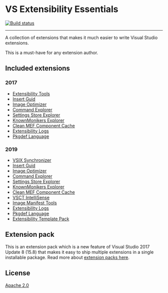 # VS Extensibility Essentials

[![Build status](https://ci.appveyor.com/api/projects/status/f502m7j4wqek9lay?svg=true)](https://ci.appveyor.com/project/madskristensen/extensibilityessentials)

---------------------------------------

A collection of extensions that makes it much easier to write Visual Studio extensions.

This is a must-have for any extension author.

## Included extensions

### 2017

* [Extensibility Tools](https://marketplace.visualstudio.com/items?itemName=MadsKristensen.ExtensibilityTools)
* [Insert Guid](https://marketplace.visualstudio.com/items?itemName=MadsKristensen.insertguid)
* [Image Optimizer](https://marketplace.visualstudio.com/items?itemName=MadsKristensen.ImageOptimizer)
* [Command Explorer](https://marketplace.visualstudio.com/items?itemName=MadsKristensen.CommandExplorer)
* [Settings Store Explorer](https://marketplace.visualstudio.com/items?itemName=PaulHarrington.SettingsStoreExplorer)
* [KnownMonikers Explorer](https://marketplace.visualstudio.com/items?itemName=MadsKristensen.KnownMonikersExplorer)
* [Clean MEF Component Cache](https://marketplace.visualstudio.com/items?itemName=MadsKristensen.ClearMEFComponentCache)
* [Extensibility Logs](https://marketplace.visualstudio.com/items?itemName=YannDuran.ExtensibilityLogs)
* [Pkgdef Language](https://marketplace.visualstudio.com/items?itemName=MadsKristensen.PkgdefLanguage)

### 2019

* [VSIX Synchronizer](https://marketplace.visualstudio.com/items?itemName=MadsKristensen.VsixSynchronizer)
* [Insert Guid](https://marketplace.visualstudio.com/items?itemName=MadsKristensen.insertguid)
* [Image Optimizer](https://marketplace.visualstudio.com/items?itemName=MadsKristensen.ImageOptimizer)
* [Command Explorer](https://marketplace.visualstudio.com/items?itemName=MadsKristensen.CommandExplorer)
* [Settings Store Explorer](https://marketplace.visualstudio.com/items?itemName=PaulHarrington.SettingsStoreExplorer)
* [KnownMonikers Explorer](https://marketplace.visualstudio.com/items?itemName=MadsKristensen.KnownMonikersExplorer)
* [Clean MEF Component Cache](https://marketplace.visualstudio.com/items?itemName=MadsKristensen.ClearMEFComponentCache)
* [VSCT IntelliSense](https://marketplace.visualstudio.com/items?itemName=MadsKristensen.VsctIntellisense)
* [Image Manifest Tools](https://marketplace.visualstudio.com/items?itemName=MadsKristensen.ImageManifestTools)
* [Extensibility Logs](https://marketplace.visualstudio.com/items?itemName=YannDuran.ExtensibilityLogs)
* [Pkgdef Language](https://marketplace.visualstudio.com/items?itemName=MadsKristensen.PkgdefLanguage)
* [Extensibility Template Pack](https://marketplace.visualstudio.com/items?itemName=MadsKristensen.ExtensibilityItemTemplates)

## Extension pack
This is an extension pack which is a new feature of Visual Studio 2017 Update 8 (15.8) that makes it easy to ship multiple extensions in a single installable package. Read more about [extension packs here](https://docs.microsoft.com/en-us/visualstudio/extensibility/walkthough-create-extension-pack).

## License
[Apache 2.0](LICENSE)